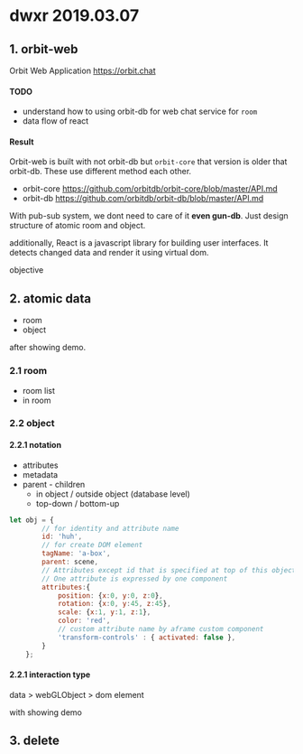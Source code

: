 # dwxr 2019.03.07

## 1. orbit-web
Orbit Web Application  https://orbit.chat
#### TODO
- understand how to using orbit-db for web chat service for `room`
- data flow of react

#### Result

Orbit-web is built with not orbit-db but `orbit-core` that version is older that orbit-db.
These use different method each other. 

- orbit-core https://github.com/orbitdb/orbit-core/blob/master/API.md
- orbit-db https://github.com/orbitdb/orbit-db/blob/master/API.md

With pub-sub system, we dont need to care of it **even gun-db**.
Just design structure of atomic room and object.

additionally, 
React is a javascript library for building user interfaces. 
It detects changed data and render it using virtual dom.


objective

## 2. atomic data
- room
- object

after showing demo. 
### 2.1 room
- room list
- in room
### 2.2 object
#### 2.2.1 notation
- attributes
- metadata
- parent - children
    + in object / outside object (database level)
    + top-down / bottom-up

```javascript
let obj = {
        // for identity and attribute name
        id: 'huh',
        // for create DOM element
        tagName: 'a-box',
        parent: scene,
        // Attributes except id that is specified at top of this object.
        // One attribute is expressed by one component
        attributes:{
            position: {x:0, y:0, z:0},
            rotation: {x:0, y:45, z:45},
            scale: {x:1, y:1, z:1},
            color: 'red',
            // custom attribute name by aframe custom component
            'transform-controls' : { activated: false },
        }
    };
```

#### 2.2.1 interaction type
data > webGLObject > dom element

with showing demo

## 3. delete



